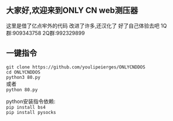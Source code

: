 大家好,欢迎来到ONLY CN web测压器
--------
这里是借了亿点牢外的代码
改进了许多,还汉化了
好了自己体验去吧
1Q群:909343758
2Q群:992329899

一键指令
------
`git clone https://github.com/youlipeierges/ONLYCNDDOS`  
`cd ONLYCNDDOS`  
`python3 80.py`  
或者  
`python 80.py`  

python安装指令依赖:  
`pip install bs4`  
`pip install pysocks`  
